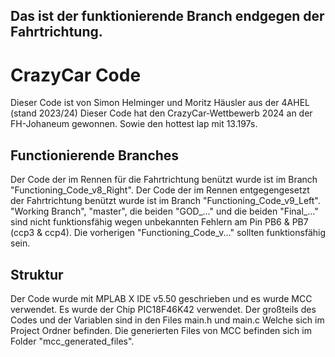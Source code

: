 ## Das ist der funktionierende Branch endgegen der Fahrtrichtung.

# CrazyCar Code

Dieser Code ist von Simon Helminger und Moritz Häusler aus der 4AHEL (stand 2023/24)
Dieser Code hat den CrazyCar-Wettbewerb 2024 an der FH-Johaneum gewonnen.
Sowie den hottest lap mit 13.197s.

## Functionierende Branches

Der Code der im Rennen für die Fahrtrichtung benützt wurde ist im Branch "Functioning_Code_v8_Right".
Der Code der im Rennen entgegengesetzt der Fahrtrichtung benützt wurde ist im Branch "Functioning_Code_v9_Left".
"Working Branch", "master", die beiden "GOD_..." und die beiden "Final_..." sind nicht funktionsfähig wegen unbekannten Fehlern am Pin PB6 & PB7 (ccp3 & ccp4).
Die vorherigen "Functioning_Code_v..." sollten funktionsfähig sein.

## Struktur

Der Code wurde mit MPLAB X IDE v5.50 geschrieben und es wurde MCC verwendet.
Es wurde der Chip PIC18F46K42 verwendet.
Der großteils des Codes und der Variablen sind in den Files main.h und main.c Welche sich im Project Ordner befinden.
Die generierten Files von MCC befinden sich im Folder "mcc_generated_files".
